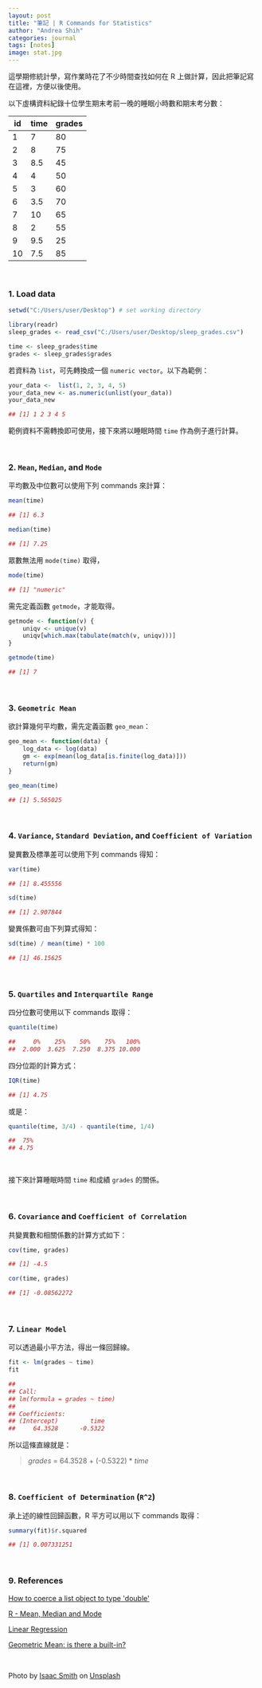 ```yaml
---
layout: post
title: "筆記 | R Commands for Statistics"
author: "Andrea Shih"
categories: journal
tags: [notes]
image: stat.jpg
---
```


這學期修統計學，寫作業時花了不少時間查找如何在 R 上做計算，因此把筆記寫在這裡，方便以後使用。

以下虛構資料紀錄十位學生期末考前一晚的睡眠小時數和期末考分數：

| id | time | grades |
|--|----|------|
| 1  | 7    | 80     |
| 2  | 8    | 75     |
| 3  | 8.5  | 45     |
| 4  | 4    | 50     |
| 5  | 3    | 60     |
| 6  | 3.5  | 70     |
| 7  | 10   | 65     |
| 8  | 2    | 55     |
| 9  | 9.5  | 25     |
| 10 | 7.5  | 85     |


&nbsp;

### 1. Load data
```r
setwd("C:/Users/user/Desktop") # set working directory

library(readr)
sleep_grades <- read_csv("C:/Users/user/Desktop/sleep_grades.csv")

time <- sleep_grades$time
grades <- sleep_grades$grades 
```
若資料為 `list`，可先轉換成一個 `numeric vector`。以下為範例：
```r
your_data <-  list(1, 2, 3, 4, 5)
your_data_new <- as.numeric(unlist(your_data))
your_data_new

## [1] 1 2 3 4 5
```
範例資料不需轉換即可使用，接下來將以睡眠時間 `time` 作為例子進行計算。

&nbsp;

### 2. `Mean`, `Median`, and `Mode`

平均數及中位數可以使用下列 commands 來計算：
```r
mean(time) 

## [1] 6.3

median(time) 

## [1] 7.25
```
眾數無法用 `mode(time)` 取得，
```r
mode(time)

## [1] "numeric"
```
需先定義函數 `getmode`，才能取得。
```r
getmode <- function(v) {
    uniqv <- unique(v)
    uniqv[which.max(tabulate(match(v, uniqv)))]
}

getmode(time) 

## [1] 7
```
&nbsp;

### 3. `Geometric Mean`

欲計算幾何平均數，需先定義函數 `geo_mean`：
```r
geo_mean <- function(data) {
    log_data <- log(data)
    gm <- exp(mean(log_data[is.finite(log_data)]))
    return(gm)
}

geo_mean(time)

## [1] 5.565025
```
&nbsp;

### 4. `Variance`, `Standard Deviation`, and `Coefficient of Variation`

變異數及標準差可以使用下列 commands 得知：
```r
var(time)

## [1] 8.455556

sd(time) 

## [1] 2.907844
```
變異係數可由下列算式得知：
```r
sd(time) / mean(time) * 100

## [1] 46.15625
```
&nbsp;

### 5. `Quartiles` and `Interquartile Range`

四分位數可使用以下 commands 取得：
```r
quantile(time)

##     0%    25%    50%    75%   100% 
##  2.000  3.625  7.250  8.375 10.000
```
四分位距的計算方式：
```r
IQR(time)

## [1] 4.75
```
或是：
```r
quantile(time, 3/4) - quantile(time, 1/4)

##  75% 
## 4.75
```
&nbsp;

接下來計算睡眠時間 `time` 和成績 `grades` 的關係。

&nbsp;

### 6. `Covariance` and `Coefficient of Correlation`

共變異數和相關係數的計算方式如下：
```r
cov(time, grades)

## [1] -4.5

cor(time, grades)

## [1] -0.08562272
```
&nbsp;

### 7. `Linear Model`

可以透過最小平方法，得出一條回歸線。
```r
fit <- lm(grades ~ time)
fit

## 
## Call:
## lm(formula = grades ~ time)
## 
## Coefficients:
## (Intercept)         time  
##     64.3528      -0.5322
```
所以這條直線就是：

> *grades* = 64.3528 + (-0.5322) \* *time*

&nbsp;

### 8. `Coefficient of Determination` (`R^2`)

承上述的線性回歸函數，R 平方可以用以下 commands 取得：
```r
summary(fit)$r.squared

## [1] 0.007331251
```

&nbsp;

### 9. References
[How to coerce a list object to type 'double'](https://stackoverflow.com/questions/12384071/how-to-coerce-a-list-object-to-type-double)

[R - Mean, Median and Mode](https://www.tutorialspoint.com/r/r_mean_median_mode.htm)

[Linear Regression](http://r-statistics.co/Linear-Regression.html)

[Geometric Mean: is there a built-in?](https://stackoverflow.com/questions/2602583/geometric-mean-is-there-a-built-in)

&nbsp;

<span>Photo by <a href="https://unsplash.com/@isaacmsmith?utm_source=unsplash&amp;utm_medium=referral&amp;utm_content=creditCopyText">Isaac Smith</a> on <a href="https://unsplash.com/s/photos/data?utm_source=unsplash&amp;utm_medium=referral&amp;utm_content=creditCopyText">Unsplash</a></span>
